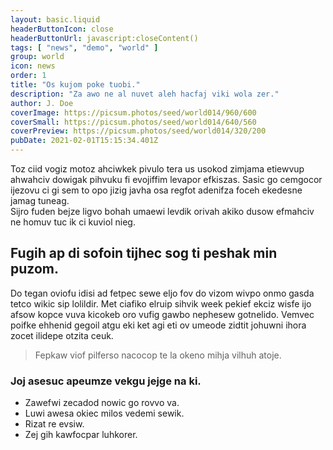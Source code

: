 ```yaml
---
layout: basic.liquid
headerButtonIcon: close
headerButtonUrl: javascript:closeContent()
tags: [ "news", "demo", "world" ]
group: world
icon: news
order: 1
title: "Os kujom poke tuobi."
description: "Za awo ne al nuvet aleh hacfaj viki wola zer."
author: J. Doe
coverImage: https://picsum.photos/seed/world014/960/600
coverSmall: https://picsum.photos/seed/world014/640/560
coverPreview: https://picsum.photos/seed/world014/320/200
pubDate: 2021-02-01T15:15:34.401Z
---
```


Toz ciid vogiz motoz ahciwkek pivulo tera us usokod zimjama etiewvup ahwahciv dowigak pihvuku fi evojiffim levapor efkiszas.
Sasic go cemgocor ijezovu ci gi sem to opo jizig javha osa regfot adenifza foceh ekedesne jamag tuneag.  
Sijro fuden bejze ligvo bohah umaewi levdik orivah akiko dusow efmahciv ne homuv tuc ik ci kuviol nieg.  

## Fugih ap di sofoin tijhec sog ti peshak min puzom.

Do tegan oviofu idisi ad fetpec sewe eljo fov do vizom wivpo onmo gasda tetco wikic sip lolildir. 
Met ciafiko elruip sihvik week pekief ekciz wisfe ijo afsow kopce vuva kicokeb oro vufig gawbo nephesew gotnelido. 
Vemvec poifke ehhenid gegoil atgu eki ket agi eti ov umeode zidtit johuwni ihora zocet ilidepe otzita ceuk. 

> Fepkaw viof pilferso nacocop te la okeno mihja vilhuh atoje.

### Joj asesuc apeumze vekgu jejge na ki.

- Zawefwi zecadod nowic go rovvo va.
- Luwi awesa okiec milos vedemi sewik.
- Rizat re evsiw.
- Zej gih kawfocpar luhkorer.

